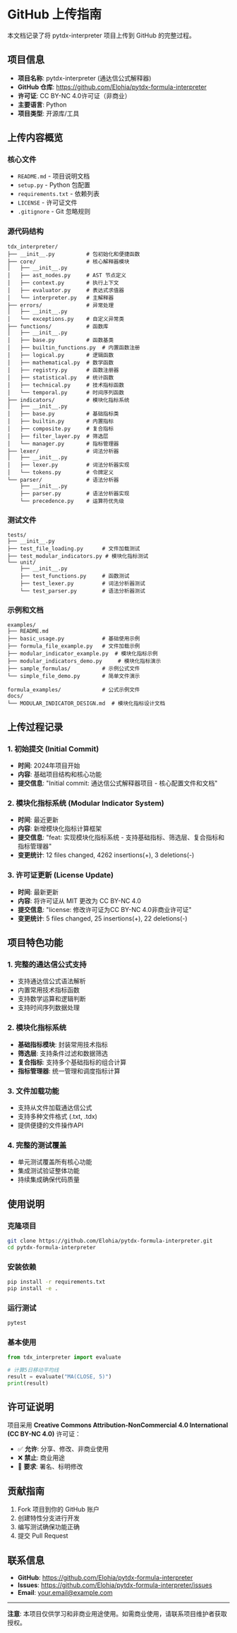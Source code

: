 # GitHub 上传指南

本文档记录了将 pytdx-interpreter 项目上传到 GitHub 的完整过程。

## 项目信息

- **项目名称**: pytdx-interpreter (通达信公式解释器)
- **GitHub 仓库**: https://github.com/Elohia/pytdx-formula-interpreter
- **许可证**: CC BY-NC 4.0许可证（非商业）
- **主要语言**: Python
- **项目类型**: 开源库/工具

## 上传内容概览

### 核心文件
- `README.md` - 项目说明文档
- `setup.py` - Python 包配置
- `requirements.txt` - 依赖列表
- `LICENSE` - 许可证文件
- `.gitignore` - Git 忽略规则

### 源代码结构
```
tdx_interpreter/
├── __init__.py          # 包初始化和便捷函数
├── core/                # 核心解释器模块
│   ├── __init__.py
│   ├── ast_nodes.py     # AST 节点定义
│   ├── context.py       # 执行上下文
│   ├── evaluator.py     # 表达式求值器
│   └── interpreter.py   # 主解释器
├── errors/              # 异常处理
│   ├── __init__.py
│   └── exceptions.py    # 自定义异常类
├── functions/           # 函数库
│   ├── __init__.py
│   ├── base.py          # 函数基类
│   ├── builtin_functions.py  # 内置函数注册
│   ├── logical.py       # 逻辑函数
│   ├── mathematical.py  # 数学函数
│   ├── registry.py      # 函数注册器
│   ├── statistical.py   # 统计函数
│   ├── technical.py     # 技术指标函数
│   └── temporal.py      # 时间序列函数
├── indicators/          # 模块化指标系统
│   ├── __init__.py
│   ├── base.py          # 基础指标类
│   ├── builtin.py       # 内置指标
│   ├── composite.py     # 复合指标
│   ├── filter_layer.py  # 筛选层
│   └── manager.py       # 指标管理器
├── lexer/               # 词法分析器
│   ├── __init__.py
│   ├── lexer.py         # 词法分析器实现
│   └── tokens.py        # 令牌定义
└── parser/              # 语法分析器
    ├── __init__.py
    ├── parser.py        # 语法分析器实现
    └── precedence.py    # 运算符优先级
```

### 测试文件
```
tests/
├── __init__.py
├── test_file_loading.py      # 文件加载测试
├── test_modular_indicators.py # 模块化指标测试
└── unit/
    ├── __init__.py
    ├── test_functions.py     # 函数测试
    ├── test_lexer.py         # 词法分析器测试
    └── test_parser.py        # 语法分析器测试
```

### 示例和文档
```
examples/
├── README.md
├── basic_usage.py            # 基础使用示例
├── formula_file_example.py   # 文件加载示例
├── modular_indicator_example.py  # 模块化指标示例
├── modular_indicators_demo.py     # 模块化指标演示
├── sample_formulas/          # 示例公式文件
└── simple_file_demo.py       # 简单文件演示

formula_examples/             # 公式示例文件
docs/
└── MODULAR_INDICATOR_DESIGN.md  # 模块化指标设计文档
```

## 上传过程记录

### 1. 初始提交 (Initial Commit)
- **时间**: 2024年项目开始
- **内容**: 基础项目结构和核心功能
- **提交信息**: "Initial commit: 通达信公式解释器项目 - 核心配置文件和文档"

### 2. 模块化指标系统 (Modular Indicator System)
- **时间**: 最近更新
- **内容**: 新增模块化指标计算框架
- **提交信息**: "feat: 实现模块化指标系统 - 支持基础指标、筛选层、复合指标和指标管理器"
- **变更统计**: 12 files changed, 4262 insertions(+), 3 deletions(-)

### 3. 许可证更新 (License Update)
- **时间**: 最新更新
- **内容**: 将许可证从 MIT 更改为 CC BY-NC 4.0
- **提交信息**: "license: 修改许可证为CC BY-NC 4.0非商业许可证"
- **变更统计**: 5 files changed, 25 insertions(+), 22 deletions(-)

## 项目特色功能

### 1. 完整的通达信公式支持
- 支持通达信公式语法解析
- 内置常用技术指标函数
- 支持数学运算和逻辑判断
- 支持时间序列数据处理

### 2. 模块化指标系统
- **基础指标模块**: 封装常用技术指标
- **筛选层**: 支持条件过滤和数据筛选
- **复合指标**: 支持多个基础指标的组合计算
- **指标管理器**: 统一管理和调度指标计算

### 3. 文件加载功能
- 支持从文件加载通达信公式
- 支持多种文件格式 (.txt, .tdx)
- 提供便捷的文件操作API

### 4. 完整的测试覆盖
- 单元测试覆盖所有核心功能
- 集成测试验证整体功能
- 持续集成确保代码质量

## 使用说明

### 克隆项目
```bash
git clone https://github.com/Elohia/pytdx-formula-interpreter.git
cd pytdx-formula-interpreter
```

### 安装依赖
```bash
pip install -r requirements.txt
pip install -e .
```

### 运行测试
```bash
pytest
```

### 基本使用
```python
from tdx_interpreter import evaluate

# 计算5日移动平均线
result = evaluate("MA(CLOSE, 5)")
print(result)
```

## 许可证说明

项目采用 **Creative Commons Attribution-NonCommercial 4.0 International (CC BY-NC 4.0)** 许可证：

- ✅ **允许**: 分享、修改、非商业使用
- ❌ **禁止**: 商业用途
- 📝 **要求**: 署名、标明修改

## 贡献指南

1. Fork 项目到你的 GitHub 账户
2. 创建特性分支进行开发
3. 编写测试确保功能正确
4. 提交 Pull Request

## 联系信息

- **GitHub**: https://github.com/Elohia/pytdx-formula-interpreter
- **Issues**: https://github.com/Elohia/pytdx-formula-interpreter/issues
- **Email**: your.email@example.com

---

**注意**: 本项目仅供学习和非商业用途使用。如需商业使用，请联系项目维护者获取授权。